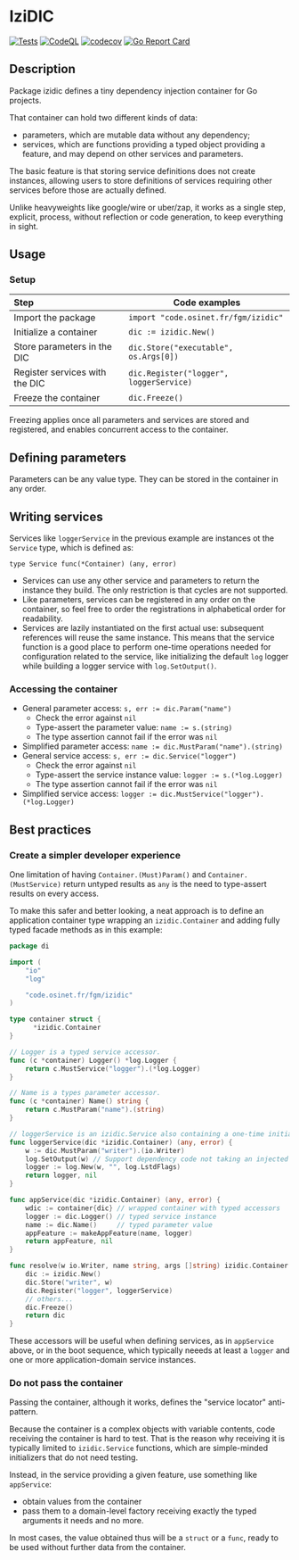 # IziDIC

[![Tests](https://github.com/fgm/izidic/actions/workflows/go.yml/badge.svg)](https://github.com/fgm/izidic/actions/workflows/go.yml)
[![CodeQL](https://github.com/fgm/izidic/actions/workflows/codeql.yml/badge.svg)](https://github.com/fgm/izidic/actions/workflows/codeql.yml)
[![codecov](https://codecov.io/gh/fgm/izidic/branch/main/graph/badge.svg?token=R5BMHL3CSH)](https://codecov.io/gh/fgm/izidic)
[![Go Report Card](https://goreportcard.com/badge/github.com/fgm/container)](https://goreportcard.com/report/github.com/fgm/container)


## Description

Package izidic defines a tiny dependency injection container for Go projects.

That container can hold two different kinds of data:

- parameters, which are mutable data without any dependency;
- services, which are functions providing a typed object providing a feature,
  and may depend on other services and parameters.

The basic feature is that storing service definitions does not create instances,
allowing users to store definitions of services requiring other services
before those are actually defined.

Unlike heavyweights like google/wire or uber/zap, it works as a single step,
explicit, process, without reflection or code generation, to keep everything in sight.

## Usage

### Setup

| Step                           | Code examples                           |
|:-------------------------------|-----------------------------------------|
| Import the package             | `import "code.osinet.fr/fgm/izidic"`    |
| Initialize a container         | `dic := izidic.New()`                   |
| Store parameters in the DIC    | `dic.Store("executable", os.Args[0])`   |
| Register services with the DIC | `dic.Register("logger", loggerService)` |
| Freeze the container           | `dic.Freeze()`                          |

Freezing applies once all parameters and services are stored and registered,
and enables concurrent access to the container.


## Defining parameters

Parameters can be any value type. They can be stored in the container in any order.


## Writing services

Services like `loggerService` in the previous example are instances ot the `Service` type,
which is defined as:

`type Service func(*Container) (any, error)`

- Services can use any other service and parameters to return the instance they
  build. The only restriction is that cycles are not supported.
- Like parameters, services can be registered in any order on the container,
  so feel free to order the registrations in alphabetical order for readability.
- Services are lazily instantiated on the first actual use: subsequent references will reuse the same instance. 
  This means that the service function is a good place to perform one-time operations
  needed for configuration related to the service, like initializing the
  default `log` logger while building a logger service with `log.SetOutput()`.


### Accessing the container

- General parameter access: `s, err := dic.Param("name")`
  - Check the error against `nil`
  - Type-assert the parameter value: `name := s.(string)`
  - The type assertion cannot fail if the error was `nil`
- Simplified parameter access: `name := dic.MustParam("name").(string)` 
- General service access: `s, err := dic.Service("logger")`
  - Check the error against `nil`
  - Type-assert the service instance value: `logger := s.(*log.Logger)`
  - The type assertion cannot fail if the error was `nil`
- Simplified service access: `logger := dic.MustService("logger").(*log.Logger)`


## Best practices
### Create a simpler developer experience

One limitation of having `Container.(Must)Param()` and `Container.(MustService)`
return untyped results as `any` is the need to type-assert results on every access.

To make this safer and better looking, a neat approach is to define an application
container type wrapping an `izidic.Container` and adding fully typed facade methods
as in this example:

```go
package di

import (
	"io"
	"log"

	"code.osinet.fr/fgm/izidic"
)

type container struct {
	  *izidic.Container
}

// Logger is a typed service accessor.
func (c *container) Logger() *log.Logger { 
	return c.MustService("logger").(*log.Logger)
}

// Name is a types parameter accessor.
func (c *container) Name() string {
	return c.MustParam("name").(string)
}

// loggerService is an izidic.Service also containing a one-time initialization action.
func loggerService(dic *izidic.Container) (any, error) {
	w := dic.MustParam("writer").(io.Writer)
	log.SetOutput(w) // Support dependency code not taking an injected logger.   
   	logger := log.New(w, "", log.LstdFlags)
	return logger, nil
}

func appService(dic *izidic.Container) (any, error) {
	wdic := container{dic} // wrapped container with typed accessors
	logger := dic.Logger() // typed service instance 
	name := dic.Name()     // typed parameter value
	appFeature := makeAppFeature(name, logger)
	return appFeature, nil
}

func resolve(w io.Writer, name string, args []string) izidic.Container {
	dic := izidic.New()
	dic.Store("writer", w)
	dic.Register("logger", loggerService)
	// others...
	dic.Freeze()
	return dic
}
```
 
These accessors will be useful when defining services, as in `appService` above,
or in the boot sequence, which typically neeeds at least a `logger` and one or
more application-domain service instances.


### Do not pass the container

Passing the container, although it works, defines the "service locator" anti-pattern.

Because the container is a complex objects with variable contents,
code receiving the container is hard to test.
That is the reason why receiving it is typically limited to `izidic.Service` functions,
which are simple-minded initializers that do not need testing.

Instead, in the service providing a given feature, use something like `appService`:
- obtain values from the container 
-  pass them to a domain-level factory receiving exactly the typed arguments it needs and no more.

In most cases, the value obtained thus will be a `struct` or a `func`,
ready to be used without further data from the container.
